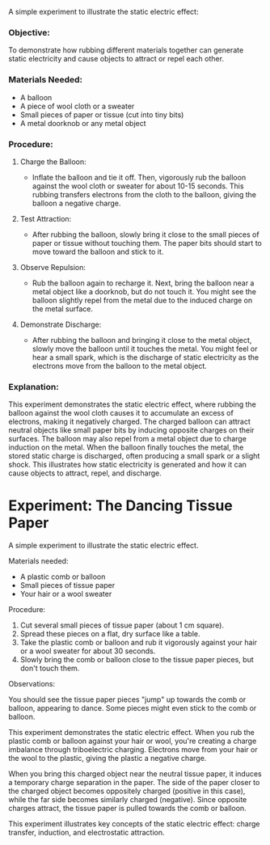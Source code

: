 A simple experiment to illustrate the static electric effect:

### Objective:

To demonstrate how rubbing different materials together can generate static electricity and cause objects to attract or repel each other.

### Materials Needed:

- A balloon
- A piece of wool cloth or a sweater
- Small pieces of paper or tissue (cut into tiny bits)
- A metal doorknob or any metal object

### Procedure:

1. Charge the Balloon:

   - Inflate the balloon and tie it off. Then, vigorously rub the balloon against the wool cloth or sweater for about 10-15 seconds. This rubbing transfers electrons from the cloth to the balloon, giving the balloon a negative charge.

2. Test Attraction:

   - After rubbing the balloon, slowly bring it close to the small pieces of paper or tissue without touching them. The paper bits should start to move toward the balloon and stick to it.

3. Observe Repulsion:

   - Rub the balloon again to recharge it. Next, bring the balloon near a metal object like a doorknob, but do not touch it. You might see the balloon slightly repel from the metal due to the induced charge on the metal surface.

4. Demonstrate Discharge:

   - After rubbing the balloon and bringing it close to the metal object, slowly move the balloon until it touches the metal. You might feel or hear a small spark, which is the discharge of static electricity as the electrons move from the balloon to the metal object.

### Explanation:

This experiment demonstrates the static electric effect, where rubbing the balloon against the wool cloth causes it to accumulate an excess of electrons, making it negatively charged. The charged balloon can attract neutral objects like small paper bits by inducing opposite charges on their surfaces. The balloon may also repel from a metal object due to charge induction on the metal. When the balloon finally touches the metal, the stored static charge is discharged, often producing a small spark or a slight shock. This illustrates how static electricity is generated and how it can cause objects to attract, repel, and discharge.

# Experiment: The Dancing Tissue Paper

A simple experiment to illustrate the static electric effect.

Materials needed:

- A plastic comb or balloon
- Small pieces of tissue paper
- Your hair or a wool sweater

Procedure:

1. Cut several small pieces of tissue paper (about 1 cm square).
2. Spread these pieces on a flat, dry surface like a table.
3. Take the plastic comb or balloon and rub it vigorously against your hair or a wool sweater for about 30 seconds.
4. Slowly bring the comb or balloon close to the tissue paper pieces, but don't touch them.

Observations:

You should see the tissue paper pieces "jump" up towards the comb or balloon, appearing to dance. Some pieces might even stick to the comb or balloon.

This experiment demonstrates the static electric effect. When you rub the plastic comb or balloon against your hair or wool, you're creating a charge imbalance through triboelectric charging. Electrons move from your hair or the wool to the plastic, giving the plastic a negative charge.

When you bring this charged object near the neutral tissue paper, it induces a temporary charge separation in the paper. The side of the paper closer to the charged object becomes oppositely charged (positive in this case), while the far side becomes similarly charged (negative). Since opposite charges attract, the tissue paper is pulled towards the comb or balloon.

This experiment illustrates key concepts of the static electric effect: charge transfer, induction, and electrostatic attraction.
